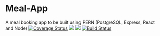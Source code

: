 # Meal-App
A meal booking app to be built using PERN (PostgreSQL, Express, React and Node) 
[![Coverage Status](https://coveralls.io/repos/github/beardedprince/Meal-App/badge.svg?branch=master)](https://coveralls.io/github/beardedprince/Meal-App?branch=master)
<a href="https://codeclimate.com/github/beardedprince/Meal-App/maintainability"><img src="https://api.codeclimate.com/v1/badges/2cee25c997d5a9c00b9a/maintainability" /></a>
<a href="https://codeclimate.com/github/beardedprince/Meal-App/test_coverage"><img src="https://api.codeclimate.com/v1/badges/2cee25c997d5a9c00b9a/test_coverage" /></a>
[![Build Status](https://travis-ci.com/beardedprince/Meal-App.svg?branch=master)](https://travis-ci.com/beardedprince/Meal-App)



